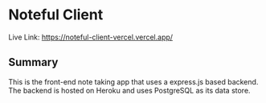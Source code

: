 # Noteful Client  
Live Link: https://noteful-client-vercel.vercel.app/  
## Summary  
This is the front-end note taking app that uses a express.js based backend. The backend is hosted on Heroku and uses PostgreSQL as its data store.  
